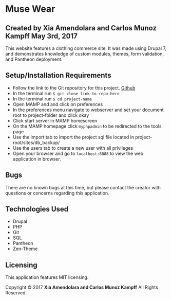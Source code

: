 # Muse Wear

## Created by Xia Amendolara and Carlos Munoz Kampff May 3rd, 2017

  This website features a clothing commerce site. It was made using Drupal 7, and demonstrates knowledge of custom modules, themes, form validation, and Pantheon deployment.

## Setup/Installation Requirements

  * Follow the link to the Git repository for this project. [Github](https://github.com/Xesme/cameron-coffee.git)
  * In the terminal run `$ git clone link-to-repo-here`
  * In the terminal run `$ cd project-name`
  * Open MAMP and and click on preferences
  * In the preferences menu navigate to webserver and set your document root to project-folder and click okay
  * Click start server in MAMP homescreen
  * On the MAMP homepage click `myphpadmin` to be redirected to the tools page
  * Use the import tab to import the project sql file located in project-root/sites/db_backup/
  * Use the users tab to create a new user with all privileges
  * Open your browser and go to `localhost:8888` to view the web application in browser.

## Bugs

There are no known bugs at this time, but please contact the creator with questions or concerns regarding this application.

## Technologies Used
* Drupal
* PHP
* Git
* SQL
* Pantheon
* Zen-Theme

## Licensing
This application features MIT licensing.

Copyright &copy; 2017 **Xia Amendolara and Carlos Munoz Kampff** All Rights Reserved.
